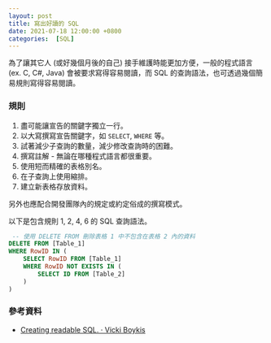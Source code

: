 ```yaml
---
layout: post
title: 寫出好讀的 SQL
date: 2021-07-18 12:00:00 +0800
categories:  [SQL]
--- 
```


為了讓其它人 (或好幾個月後的自己) 接手維護時能更加方便，一般的程式語言 (ex. C, C#, Java) 會被要求寫得容易閱讀，而 SQL 的查詢語法，也可透過幾個簡易規則寫得容易閱讀。

### 規則

1. 盡可能讓宣告的關鍵字獨立一行。
2. 以大寫撰寫宣告關鍵字，如 `SELECT`, `WHERE` 等。
3. 試著減少子查詢的數量，減少修改查詢時的困難。
4. 撰寫註解 - 無論在哪種程式語言都很重要。
5. 使用短而精確的表格別名。
6. 在子查詢上使用縮排。
7. 建立新表格存放資料。

另外也應配合開發團隊內的規定或約定俗成的撰寫模式。

以下是包含規則 1, 2, 4, 6 的 SQL 查詢語法。

``` sql
 -- 使用 DELETE FROM 刪除表格 1 中不包含在表格 2 內的資料
DELETE FROM [Table_1]
WHERE RowID IN ( 
    SELECT RowID FROM [Table_1]
    WHERE RowID NOT EXISTS IN ( 
        SELECT ID FROM [Table_2]
    )
)
```

### 參考資料

- [Creating readable SQL. · Vicki Boykis](https://vickiboykis.com/2015/06/02/creating-readable-sql./)

